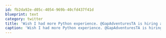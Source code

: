 ```yaml
---
id: fb2da92e-d05c-4054-969b-40cfd437f41d
blueprint: text
category: twitter
title: 'Wish I had more Python experience. @GapAdventuresTA is hiring a web dev. http://bit.ly/gL62bb Cool-sounding company.'
caption: 'Wish I had more Python experience. @GapAdventuresTA is hiring a web dev. http://bit.ly/gL62bb Cool-sounding company.'
---
```

